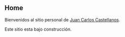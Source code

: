 ## Home

Bienvenidos al sitio personal de [Juan Carlos Castellanos](/perfil). 

Este sitio esta bajo construcción.

[title: Home]: /